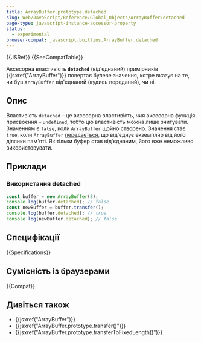 ```yaml
---
title: ArrayBuffer.prototype.detached
slug: Web/JavaScript/Reference/Global_Objects/ArrayBuffer/detached
page-type: javascript-instance-accessor-property
status:
  - experimental
browser-compat: javascript.builtins.ArrayBuffer.detached
---
```


{{JSRef}} {{SeeCompatTable}}

Аксесорна властивість **`detached`** (від'єднаний) примірників {{jsxref("ArrayBuffer")}} повертає булеве значення, котре вказує на те, чи був `ArrayBuffer` від'єднаний (кудись переданий), чи ні.

## Опис

Властивість `detached` – це аксесорна властивість, чия аксесорна функція присвоєння – `undefined`, тобто цю властивість можна лише зчитувати. Значенням є `false`, коли `ArrayBuffer` щойно створено. Значення стає `true`, коли `ArrayBuffer` [передається](/uk/docs/Web/JavaScript/Reference/Global_Objects/ArrayBuffer#peredacha-arraybuffer), що від'єднує екземпляр від його ділянки пам'яті. Як тільки буфер став від'єднаним, його вже неможливо використовувати.

## Приклади

### Використання detached

```js
const buffer = new ArrayBuffer(8);
console.log(buffer.detached); // false
const newBuffer = buffer.transfer();
console.log(buffer.detached); // true
console.log(newBuffer.detached); // false
```

## Специфікації

{{Specifications}}

## Сумісність із браузерами

{{Compat}}

## Дивіться також

- {{jsxref("ArrayBuffer")}}
- {{jsxref("ArrayBuffer.prototype.transfer()")}}
- {{jsxref("ArrayBuffer.prototype.transferToFixedLength()")}}
